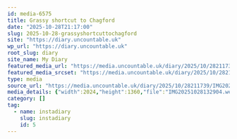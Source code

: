```yaml
---
id: media-6575
title: Grassy shortcut to Chagford
date: "2025-10-28T21:17:00"
slug: 2025-10-28-grassyshortcuttochagford
site: "https://diary.uncountable.uk"
wp_url: "https://diary.uncountable.uk"
root_slug: diary
site_name: My Diary
featured_media_url: "https://media.uncountable.uk/diary/2025/10/28211739/IMG20251028132904.webp"
featured_media_srcset: "https://media.uncountable.uk/diary/2025/10/28211739/IMG20251028132904-300x202.webp 300w, https://media.uncountable.uk/diary/2025/10/28211739/IMG20251028132904-1024x688.webp 1024w, https://media.uncountable.uk/diary/2025/10/28211739/IMG20251028132904-150x150.webp 150w, https://media.uncountable.uk/diary/2025/10/28211739/IMG20251028132904-640x430.webp 640w, https://media.uncountable.uk/diary/2025/10/28211739/IMG20251028132904.webp 2024w"
type: media
source_url: "https://media.uncountable.uk/diary/2025/10/28211739/IMG20251028132904.webp"
media_details: {"width":2024,"height":1360,"file":"IMG20251028132904.webp","filesize":155736,"sizes":{"medium":{"file":"IMG20251028132904-300x202.webp","width":300,"height":202,"filesize":27224,"mime_type":"image/webp","source_url":"https://media.uncountable.uk/diary/2025/10/28211739/IMG20251028132904-300x202.webp"},"large":{"file":"IMG20251028132904-1024x688.webp","width":1024,"height":688,"filesize":117610,"mime_type":"image/webp","source_url":"https://media.uncountable.uk/diary/2025/10/28211739/IMG20251028132904-1024x688.webp"},"thumbnail":{"file":"IMG20251028132904-150x150.webp","width":150,"height":150,"filesize":17010,"mime_type":"image/webp","source_url":"https://media.uncountable.uk/diary/2025/10/28211739/IMG20251028132904-150x150.webp"},"mobwidth":{"file":"IMG20251028132904-640x430.webp","width":640,"height":430,"filesize":65302,"mime_type":"image/webp","source_url":"https://media.uncountable.uk/diary/2025/10/28211739/IMG20251028132904-640x430.webp"},"full":{"file":"IMG20251028132904.webp","width":2024,"height":1360,"mime_type":"image/webp","source_url":"https://media.uncountable.uk/diary/2025/10/28211739/IMG20251028132904.webp"}},"image_meta":{"aperture":"0","credit":"","camera":"","caption":"","created_timestamp":"0","copyright":"","focal_length":"0","iso":"0","shutter_speed":"0","title":"","orientation":"0","keywords":[]}}
category: []
tag:
  - name: instadiary
    slug: instadiary
    id: 5
---
```


